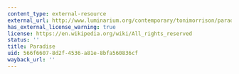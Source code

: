 ```yaml
---
content_type: external-resource
external_url: http://www.luminarium.org/contemporary/tonimorrison/paradise.htm
has_external_license_warning: true
license: https://en.wikipedia.org/wiki/All_rights_reserved
status: ''
title: Paradise
uid: 566f6607-8d2f-4536-a81e-8bfa560836cf
wayback_url: ''
---
```

